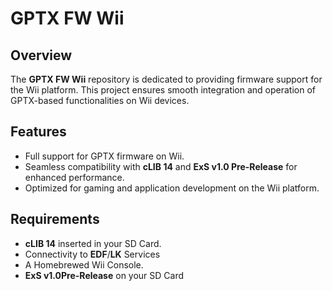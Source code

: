 # GPTX FW Wii

## Overview
The **GPTX FW Wii** repository is dedicated to providing firmware support for the Wii platform. This project ensures smooth integration and operation of GPTX-based functionalities on Wii devices.

## Features
- Full support for GPTX firmware on Wii.
- Seamless compatibility with **cLIB 14** and **ExS v1.0 Pre-Release** for enhanced performance.
- Optimized for gaming and application development on the Wii platform.

## Requirements
- **cLIB 14** inserted in your SD Card.
- Connectivity to **EDF**/**LK** Services
- A Homebrewed Wii Console.
- **ExS v1.0Pre-Release** on your SD Card
